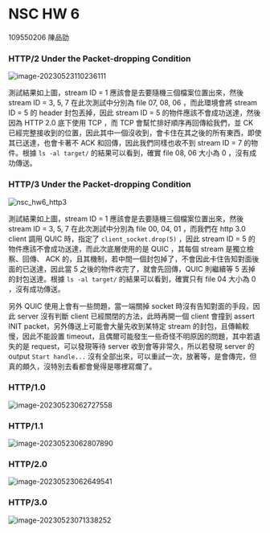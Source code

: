 # NSC HW 6

109550206 陳品劭

### HTTP/2 Under the Packet-dropping Condition

![image-20230523110236111](C:\Users\user.DESKTOP-VP23IAB\AppData\Roaming\Typora\typora-user-images\image-20230523110236111.png)

測試結果如上圖，stream ID = 1 應該會是去要隨機三個檔案位置出來，然後 stream ID = 3, 5, 7 在此次測試中分別為 file 07, 08, 06 ，而此環境會將 stream ID = 5 的 header 封包丟掉，因此 stream ID = 5 的物件應該不會成功送達，然後因為 HTTP 2.0 底下使用 TCP ，而 TCP 會幫忙排好順序再回傳給我們，並 CK 已經完整接收到的位置，因此其中一個沒收到，會卡住在其之後的所有東西，即使其已送達，也會卡著不 ACK 和回傳，因此我們同樣也收不到 stream ID = 7 的物件。根據 `ls -al target/` 的結果可以看到，確實 file 08, 06 大小為 0 ，沒有成功傳送。

### HTTP/3 Under the Packet-dropping Condition

![nsc_hw6_http3](C:\Users\user.DESKTOP-VP23IAB\AppData\Roaming\Typora\typora-user-images\nsc_hw6_http3.png)

測試結果如上圖，stream ID = 1 應該會是去要隨機三個檔案位置出來，然後 stream ID = 3, 5, 7 在此次測試中分別為 file 00, 04, 01 ，而我們在 http 3.0 client 調用 QUIC 時，指定了 `client_socket.drop(5)` ，因此 stream ID = 5 的物件應該不會成功送達，而此次底層使用的是 QUIC ，其每個 stream 是獨立檢察、回傳、 ACK 的，且其機制，若中間一個封包掉了，不會因此卡住告知對面後面的已送達，因此當 5 之後的物件收完了，就會先回傳，QUIC 則繼續等 5 丟掉的封包送達。根據 `ls -al target/` 的結果可以看到，確實只有 file 04 大小為 0 ，沒有成功傳送。

另外 QUIC 使用上會有一些問題，當一端關掉 socket 時沒有告知對面的手段，因此 server 沒有判斷 client 已經關閉的方法，此時再開一個 client 會撞到 assert INIT packet，另外傳送上可能會大量先收到某特定 stream 的封包，且傳輸較慢，因此不能設置 timeout，且偶爾可能發生一些奇怪不明原因的問題，其中若遺失的是 request，可以發現等待 server 收到會等非常久，所以若發現 server 的 output `Start handle...` 沒有全部出來，可以重試一次，放著等，是會傳完，但真的頗久，沒特別去看都會覺得是哪裡寫爛了。

### HTTP/1.0

![image-20230523062727558](C:\Users\user.DESKTOP-VP23IAB\AppData\Roaming\Typora\typora-user-images\image-20230523062727558.png)

### HTTP/1.1

![image-20230523062807890](C:\Users\user.DESKTOP-VP23IAB\AppData\Roaming\Typora\typora-user-images\image-20230523062807890.png)

### HTTP/2.0

![image-20230523062649541](C:\Users\user.DESKTOP-VP23IAB\AppData\Roaming\Typora\typora-user-images\image-20230523062649541.png)

### HTTP/3.0

![image-20230523071338252](C:\Users\user.DESKTOP-VP23IAB\AppData\Roaming\Typora\typora-user-images\image-20230523071338252.png)



